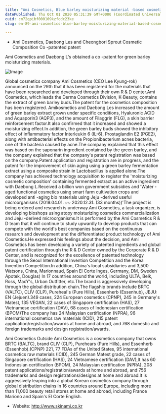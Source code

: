```yaml
---
title: "Ami Cosmetics, Blue barley moisturizing material -based cosmetic composition joint patent acquisition"
datePublished: Thu Oct 01 2020 05:31:39 GMT+0000 (Coordinated Universal Time)
cuid: cm72qpibf000109kzfcdc23ke
slug: en-89-ami-cosmetics-blue-barley-moisturizing-material-based-cosmetic-composition-joint-patent-acquisition

---
```



- Ami Cosmetics, Daebong Les and Cheongbori Sprout Cosmetic Composition Co -patented patent

Ami Cosmetics and Daebong L's obtained a co -patent for green barley moisturizing materials.

![Image](https://cdn.hashnode.com/res/hashnode/image/upload/v1739414876611/30c2bf54-f004-433b-9f50-b3749d5b0c8d.jpeg)

Global cosmetics company Ami Cosmetics (CEO Lee Kyung-rok) announced on the 29th that it has been registered for the materials that have been researched and developed through their own R & D center.Ami Cosmetics, which leads the Derma Cosmetics Division, K-Beauty, contains the extract of green barley buds.The patent for the cosmetics composition has been registered. Amikosmetics and Daebong Les increased the amount of green barley extract grown under specific conditions, Hyaluronic ACID and Aquaporin3 (AQP3), and the amount of Filaggrin (FLG), a skin barrier reinforcement factor.It also confirmed that it increased and showed a moisturizing effect.In addition, the green barley buds showed the inhibitory effect of inflammatory factor Interleukin 6 (IL-6), Prostaglandin E2 (PGE2), along with antibacterial effects on the Propionibacterium acnes bacteria, one of the bacteria caused by acne.The company explained that this effect was based on the saponarin ingredient contained by the green barley, and the company explained that the company's patent registration was based on the company.Patent application and registration are in progress, and the patent for the improvement of skin aging using a green barley fermentation extract using a composite strain in Lactobacillus is applied alone.The company has achieved technology acquisition to register the 'moisturizing cosmetic composition' containing fermented extract as an active ingredient with Daebong L.Received a billion won government subsidies and 'Water -aged functional cosmetics using smart farm cultivation crops and developed anti -aging bio materials using Jeju -derived useful microorganisms (2018.04.01. ~~ 2020.12.31. (33 months))'The project is being ordered and research is underway.Ami Cosmetics, a task organizer, is developing bioshops using atopy moisturizing cosmetics commercialization and Jeju -derived microorganisms.It is performed by the Ami Cosmetics R & D team that it will continue to study upwardly to develop products that can compete with the world's best companies based on the continuous research and development and the differentiated product technology of Ami Cosmetics.He expressed his feelings about the decision, and Ami Cosmetics has been developing a variety of patented ingredients and global patent certification through the R & D Center owned by the Corporate R & D Center, and is recognized for the excellence of patented technology through the Seoul International Invention Competition and the Korea Invention Competition.In addition, China's local subsidiaries and 3,500 Watsons, China, Marionnaud, Spain El Corte Inges, Germany, DM, Sweden Apotek, Douglas) In 17 countries around the world, including ULTA, Belk, Ross, MacY's, Urban Outfitter, etc.The brand is aggressively developing through the global distribution chain.The flagship brands include BRTC (VALTC), CLIV (CLP), Pureheal's (Pure Hills), Essenherb (Essenhub), JEJU: EN (Jejuen).349 cases, 224 European cosmetics (CPNP), 245 in Germany's Matest, 135 VEGAN, 22 cases of Singapore certification (HAS), 27 Vietnamese certification (DAV), 68 cases of Indonesian certification (BPOM)The company has 24 Malaysian certification (NPRA), 96 international cosmetics raw materials (ICID), 215 patent application/registration/awards at home and abroad, and 768 domestic and foreign trademarks and design registration/awards.

Ami Cosmetics Outside Ami Cosmetics is a cosmetics company that owns BRTC (BALTC), brand CLIV (CLP), Purehears (Pure Hills), and Essenherb (Essenhob).(CPNP) 221, 77 FDAs of the United States, 95 international cosmetics raw materials (ICID), 245 German Matest grade, 22 cases of Singapore certification (HAS), 24 Vietnamese certification (DAV),It has 60 Indonesian certification (BPOM), 24 Malaysian certification (NPRA), 208 patent applications/registration/awards at home and abroad, and 756 trademarks and design registrations/designs at home and abroad.It is aggressively leaping into a global Korean cosmetics company through global distribution chains in 16 countries around Europe, including more than 11,000 beauty retail stores at home and abroad, including France Mariono and Spain's El Corte English.

- Website: http://www.skinami.co.kr
